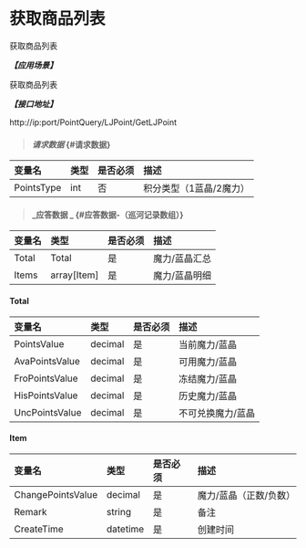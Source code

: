 # 获取商品列表

获取商品列表

_**【应用场景】**_

获取商品列表

_**【接口地址】**_

http://ip:port/PointQuery/LJPoint/GetLJPoint

> #### _请求数据_ {#请求数据}

| 变量名 | 类型 | 是否必须 | 描述 |
| :--- | :--- | :--- | :--- |
| PointsType| int | 否 |积分类型（1蓝晶/2魔力） |



> #### _应答数据 _ {#应答数据-（巡河记录数组）}

| 变量名 | 类型 | 是否必须 | 描述 |
| :--- | :--- | :--- | :--- |
| Total| Total| 是 | 魔力/蓝晶汇总|
| Items|array[Item]| 是 | 魔力/蓝晶明细 |



#### Total

| 变量名 | 类型 | 是否必须 | 描述 |
| :--- | :--- | :--- | :--- |
| PointsValue| decimal| 是 | 当前魔力/蓝晶|
| AvaPointsValue| decimal| 是 | 可用魔力/蓝晶|
| FroPointsValue| decimal| 是 | 冻结魔力/蓝晶|
| HisPointsValue| decimal| 是 | 历史魔力/蓝晶|
| UncPointsValue| decimal| 是 | 不可兑换魔力/蓝晶|




#### Item

| 变量名 | 类型 | 是否必须 | 描述 |
| :--- | :--- | :--- | :--- |
| ChangePointsValue| decimal| 是 | 魔力/蓝晶（正数/负数）|
| Remark| string| 是 | 备注|
| CreateTime| datetime| 是 |创建时间|


